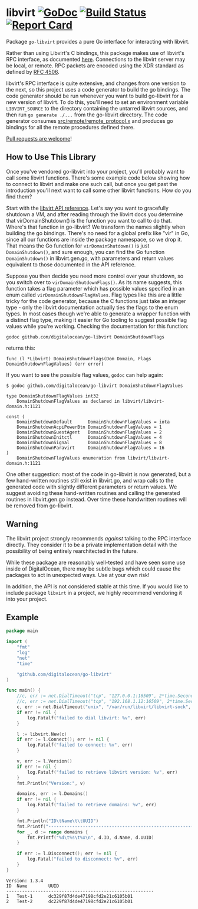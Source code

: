 libvirt [![GoDoc](http://godoc.org/github.com/digitalocean/go-libvirt?status.svg)](http://godoc.org/github.com/digitalocean/go-libvirt) [![Build Status](https://travis-ci.org/digitalocean/go-libvirt.svg?branch=master)](https://travis-ci.org/digitalocean/go-libvirt) [![Report Card](https://goreportcard.com/badge/github.com/digitalocean/go-libvirt)](https://goreportcard.com/report/github.com/digitalocean/go-libvirt)
====

Package `go-libvirt` provides a pure Go interface for interacting with libvirt.

Rather than using Libvirt's C bindings, this package makes use of
libvirt's RPC interface, as documented [here](https://libvirt.org/internals/rpc.html).
Connections to the libvirt server may be local, or remote. RPC packets are encoded
using the XDR standard as defined by [RFC 4506](https://tools.ietf.org/html/rfc4506.html).

libvirt's RPC interface is quite extensive, and changes from one version to the next, so
this project uses a code generator to build the go bindings. The code generator should
be run whenever you want to build go-libvirt for a new version of libvirt. To do this,
you'll need to set an environment variable `LIBVIRT_SOURCE` to the directory containing
the untarred libvirt sources, and then run `go generate ./...` from the go-libvirt directory.
The code generator consumes [src/remote/remote_protocol.x](https://github.com/libvirt/libvirt/blob/master/src/remote/remote_protocol.x)
and produces go bindings for all the remote procedures defined there.

[Pull requests are welcome](https://github.com/digitalocean/go-libvirt/blob/master/CONTRIBUTING.md)!

How to Use This Library
-----------------------
Once you've vendored go-libvirt into your project, you'll probably want to call
some libvirt functions. There's some example code below showing how to connect
to libvirt and make one such call, but once you get past the introduction you'll
next want to call some other libvirt functions. How do you find them?

Start with the [libvirt API reference](https://libvirt.org/html/index.html).
Let's say you want to gracefully shutdown a VM, and after reading through the
libvirt docs you determine that virDomainShutdown() is the function you want to
call to do that. Where's that function in go-libvirt? We transform the names
slightly when building the go bindings. There's no need for a global prefix like
"vir" in Go, since all our functions are inside the package namespace, so we
drop it. That means the Go function for `virDomainShutdown()` is just `DomainShutdown()`,
and sure enough, you can find the Go function `DomainShutdown()` in libvirt.gen.go,
with parameters and return values equivalent to those documented in the API
reference.

Suppose you then decide you need more control over your shutdown, so you switch
over to `virDomainShutdownFlags()`. As its name suggests, this function takes a
flag parameter which has possible values specified in an enum called
`virDomainShutdownFlagValues`. Flag types like this are a little tricky for the
code generator, because the C functions just take an integer type - only the
libvirt documentation actually ties the flags to the enum types. In most cases
though we're able to generate a wrapper function with a distinct flag type,
making it easier for Go tooling to suggest possible flag values while you're
working. Checking the documentation for this function:

`godoc github.com/digitalocean/go-libvirt DomainShutdownFlags`

returns this:

`func (l *Libvirt) DomainShutdownFlags(Dom Domain, Flags DomainShutdownFlagValues) (err error)`

If you want to see the possible flag values, `godoc` can help again:

```
$ godoc github.com/digitalocean/go-libvirt DomainShutdownFlagValues

type DomainShutdownFlagValues int32
    DomainShutdownFlagValues as declared in libvirt/libvirt-domain.h:1121

const (
    DomainShutdownDefault      DomainShutdownFlagValues = iota
    DomainShutdownAcpiPowerBtn DomainShutdownFlagValues = 1
    DomainShutdownGuestAgent   DomainShutdownFlagValues = 2
    DomainShutdownInitctl      DomainShutdownFlagValues = 4
    DomainShutdownSignal       DomainShutdownFlagValues = 8
    DomainShutdownParavirt     DomainShutdownFlagValues = 16
)
    DomainShutdownFlagValues enumeration from libvirt/libvirt-domain.h:1121
```

One other suggestion: most of the code in go-libvirt is now generated, but a few
hand-written routines still exist in libvirt.go, and wrap calls to the generated
code with slightly different parameters or return values. We suggest avoiding
these hand-written routines and calling the generated routines in libvirt.gen.go
instead. Over time these handwritten routines will be removed from go-libvirt.

Warning
-------

The libvirt project strongly recommends *against* talking to the RPC interface
directly. They consider it to be a private implementation detail with the
possibility of being entirely rearchitected in the future.

While these package are reasonably well-tested and have seen some use inside of
DigitalOcean, there may be subtle bugs which could cause the packages to act
in unexpected ways.  Use at your own risk!

In addition, the API is not considered stable at this time.  If you would like
to include package `libvirt` in a project, we highly recommend vendoring it into
your project.

Example
-------

```go
package main

import (
	"fmt"
	"log"
	"net"
	"time"

	"github.com/digitalocean/go-libvirt"
)

func main() {
	//c, err := net.DialTimeout("tcp", "127.0.0.1:16509", 2*time.Second)
	//c, err := net.DialTimeout("tcp", "192.168.1.12:16509", 2*time.Second)
	c, err := net.DialTimeout("unix", "/var/run/libvirt/libvirt-sock", 2*time.Second)
	if err != nil {
		log.Fatalf("failed to dial libvirt: %v", err)
	}

	l := libvirt.New(c)
	if err := l.Connect(); err != nil {
		log.Fatalf("failed to connect: %v", err)
	}

	v, err := l.Version()
	if err != nil {
		log.Fatalf("failed to retrieve libvirt version: %v", err)
	}
	fmt.Println("Version:", v)

	domains, err := l.Domains()
	if err != nil {
		log.Fatalf("failed to retrieve domains: %v", err)
	}

	fmt.Println("ID\tName\t\tUUID")
	fmt.Printf("--------------------------------------------------------\n")
	for _, d := range domains {
		fmt.Printf("%d\t%s\t%x\n", d.ID, d.Name, d.UUID)
	}

	if err := l.Disconnect(); err != nil {
		log.Fatal("failed to disconnect: %v", err)
	}
}

```

```
Version: 1.3.4
ID	Name		UUID
--------------------------------------------------------
1	Test-1		dc329f87d4de47198cfd2e21c6105b01
2	Test-2		dc229f87d4de47198cfd2e21c6105b01
```
